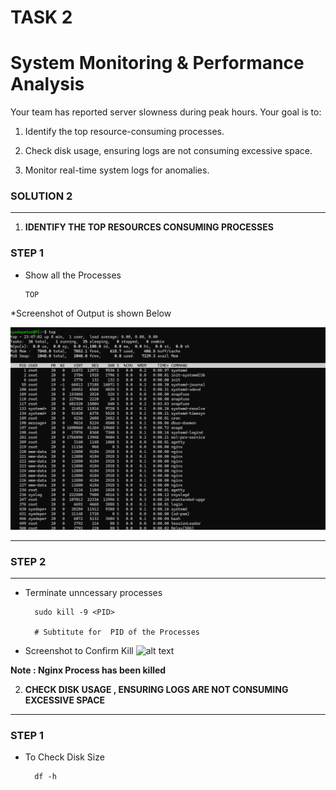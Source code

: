 # TASK 2

# System Monitoring & Performance Analysis

Your team has reported server slowness during peak hours. Your goal is to:

1. Identify the top resource-consuming processes.

2. Check disk usage, ensuring logs are not consuming excessive space.

3. Monitor real-time system logs for anomalies.

### SOLUTION 2

****

1. **IDENTIFY THE TOP RESOURCES CONSUMING PROCESSES**

### STEP 1

* Show all the Processes

      TOP

*Screenshot of Output is shown Below

![alt text](<top output.png>)

********

### STEP 2

***

* Terminate unncessary processes

        sudo kill -9 <PID>
        
        # Subtitute for  PID of the Processes 

* Screenshot to Confirm Kill
![alt text](<../Screenshot/kill confirm.png>)


**Note : Nginx Process has been killed** 

2. **CHECK DISK USAGE , ENSURING LOGS ARE NOT CONSUMING EXCESSIVE SPACE**

****

### STEP 1

* To Check Disk Size

        df -h
